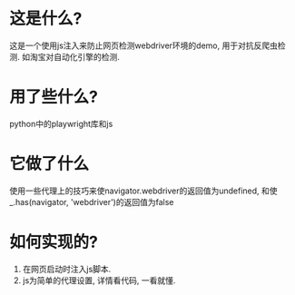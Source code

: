 # 这是什么?
这是一个使用js注入来防止网页检测webdriver环境的demo, 用于对抗反爬虫检测. 如淘宝对自动化引擎的检测. 
# 用了些什么?
python中的playwright库和js
# 它做了什么
使用一些代理上的技巧来使navigator.webdriver的返回值为undefined, 和使_.has(navigator, 'webdriver')的返回值为false
# 如何实现的?
1. 在网页启动时注入js脚本.
2. js为简单的代理设置, 详情看代码, 一看就懂.